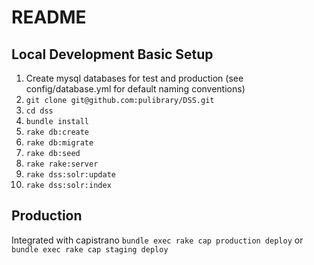 # README

## Local Development Basic Setup

1. Create mysql databases for test and production (see config/database.yml for default naming conventions)
2. ```git clone git@github.com:pulibrary/DSS.git```
3. ```cd dss```
4. ```bundle install```
5. ```rake db:create```
6. ```rake db:migrate```
7. ```rake db:seed``` 
8. ```rake rake:server```
9. ```rake dss:solr:update```
10. ```rake dss:solr:index```

## Production
Integrated with capistrano
```bundle exec rake cap production deploy```
or
```bundle exec rake cap staging deploy```
